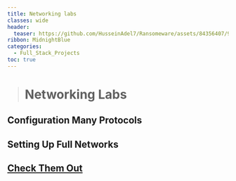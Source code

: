 ```yaml
---
title: Networking labs 
classes: wide
header:
  teaser: https://github.com/HusseinAdel7/Ransomeware/assets/84356407/9462e80b-ab53-40ad-9757-cd851afb0b3d
ribbon: MidnightBlue
categories:
  - Full_Stack_Projects
toc: true
---
```



> # Networking Labs
## Configuration Many Protocols 
## Setting Up Full Networks
 
 
## [Check Them Out ](https://github.com/HusseinAdel7/Networking-Labs/tree/main/My%20Labs)

